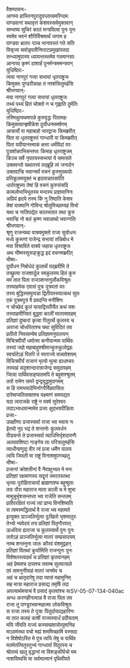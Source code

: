 वैशम्पायनः-  
आगम्य हास्तिनपुरादुपप्लाव्यमरिन्दमः  
पाण्डवानां यथावृत्तं केशवस्सर्वमुक्तवान्  
सम्भाष्य सुचिरं कालं मन्त्रयित्वा पुनः पुनः  
स्वमेव भवनं शौरिर्विश्रमार्थं जगाम ह  
पाण्डवा भ्रातरः पञ्च भानावस्तं गते सति  
विसृज्य सर्वान्नृपतीन्विराटप्रमुखांस्तदा  
सन्ध्यामुपास्य ध्यायन्तस्तमेव गतमानसाः  
आनाय्य कृष्णं दाशार्हं पुनर्मन्त्रममन्त्रयन्  
युधिष्ठिरः-  
त्वया नागपुरं गत्वा सभायां धृतराष्ट्रजः  
किमुक्तः पुण्डरीकाक्ष तं नश्शंसितुमर्हसि  
श्रीभगवान्-  
मया नागपुरं गत्वा सभायां धृतराष्ट्रजः  
तथ्यं पथ्यं हितं चोक्तो न च गृह्णाति दुर्मतिः  
युधिष्ठिरः-  
तस्मिन्नुत्पथमापन्ने कुरुवृद्धः पितामहः  
किमुक्तवान्हृषीकेश दुर्योधनममर्षणम्  
आचार्यो वा महाबाहो भारद्वाजः किमब्रवीत्  
पिता वा धृतराष्ट्रस्तं गान्धारी वा किमब्रवीत्  
पिता यवीयानस्माकं क्षत्ता धर्मविदां वरः  
पुत्रशोकाभिसन्तप्तः किमाह धृतराष्ट्रजम्  
किञ्च सर्वे नृपतयस्सभायां ये समासते  
उक्तवन्तो यथातत्त्वं तद्ब्रूहि त्वं जनार्दन  
उक्तवान्हि भवान्सर्वं वचनं कुरुमुख्ययोः  
प्रतिकूलमयुक्तं च हृदयान्नापसर्पति  
धार्तराष्ट्रस्य तेषां हि वचनं कुरुसंसदि  
कामलोभाभिभूतस्य मन्दस्य प्राज्ञमानिनः  
अप्रियं हृदये तस्य किं नु तिष्ठति केशव  
तेषां वाक्यानि गोविन्द श्रोतुमिच्छाम्यहं विभो  
यथा च नातिपद्येत कालस्तात तथा कुरु  
भवान्हि नो बलं कृष्ण भवान्नाथो भवान्गतिः  
श्रीभगवान्-  
श्रृणु राजन्यथा वाक्यमुक्तो राजा सुयोधनः  
मध्ये कुरूणां राजेन्द्र सभायां तन्निबोध मे  
मया विश्राविते वाक्ये जहास धृतराष्ट्रजः  
अथ भीष्मस्सुसङ्क्रुद्ध इदं वचनमब्रवीत्  
भीष्मः-  
दुर्योधन निबोधेदं कुलार्थे यद्ब्रवीमि ते  
तच्छ्रुत्वा राजशार्दूल स्वकुलस्य हितं कुरु  
मम तात पिता राजञ्शन्तनुर्लोकविश्रुतः  
तस्याहमेक एवासं पुत्रः पुत्रवतां वरः  
तस्य बुद्धिस्समुत्पन्ना द्वितीयस्स्यात्कथं सुतः  
एकं पुत्रमपुत्रं वै प्रवदन्ति मनीषिणः  
न चोच्छेदं कुलं यायाद्विस्तीर्येत कथं यशः  
तस्याहमीप्सितं बुद्ध्वा कालीं मातरमावहम्  
प्रतिज्ञां दुष्करां कृत्वा पितुरर्थे कुलस्य च  
अराजा चोर्ध्वरेताश्च यथा सुविदितं तव  
प्रतीतो निवसाम्येष प्रतिज्ञामनुपालयन्  
विचित्रवीर्यो धर्मात्मा कनीयान्मम पार्थिवः  
तस्यां जज्ञे महाबाहुश्श्रीमान्कुरुकुलोद्वहः  
स्वर्यातेऽहं पितरि तं स्वराज्ये सन्न्यवेशयम्  
विचित्रवीर्यं राजानं भृत्यो भूत्वा ह्यधश्चरः  
तस्याहं सदृशान्दारान्राजेन्द्र समुदावहम्  
जित्वा पार्थिवसङ्घातमपि ते बहुशश्श्रुतम्  
ततो रामेण समरे द्वन्द्वयुद्धमुपागमम्  
स हि रामभयादेभिर्नागरैर्विप्रवासितः  
दारेष्वप्यतिसक्तश्च यक्ष्माणं समपद्यत  
यदा त्वराजके राष्ट्रे न ववर्ष सुरेश्वरः  
तदाऽभ्यधावन्मामेव प्रजाः क्षुद्भयपीडिताः  
प्रजाः-  
उपक्षीणाः प्रजास्सर्वा राजा भव भवाय नः  
ईतयो नुद भद्रं ते शन्तनोः कुलवर्धन  
पीड्यन्ते ते प्रजास्सर्वा व्याधिभिर्भृशदारुणैः  
अल्पावशिष्टा गाङ्गेय ताः परित्रातुमर्हसि  
व्याधीन्प्रणुद्य वीर त्वं प्रजा धर्मेण पालय  
त्वयि जिवती मा राष्ट्रं विनाशमुपगच्छतु  
भीष्मः-  
प्रजानां क्रोशतीनां वै नैवाक्षुभ्यत मे मनः  
प्रतिज्ञां रक्षमाणस्य सद्वृत्तं स्मरतस्तथा  
भृत्याः पुरोहिताचार्या ब्राह्मणाश्च बहुश्रुताः  
ततः पौरा महाराज माता काली च मे शुभा  
मामूचुर्भृशसन्तप्ता भव राजेति सन्ततम्  
प्रतीपरक्षितं राज्यं त्वां प्राप्य विनशिष्यति  
स त्वमस्मद्धितार्थं वै राजा भव महामते  
इत्युक्तः प्राञ्जलिर्भूत्वा दुःखितो भृशमातुरः  
तेभ्यो न्यवेदयं तत्र प्रतिज्ञां पितृगौरवात्  
ऊर्ध्वरेता ह्यराजा च कुलस्यार्थे पुनः पुनः  
ततोऽहं प्राञ्जलिर्भूत्वा मातरं सम्प्रसादयम्  
नाम्ब शन्तनुना जातः कौरवं वंशमुद्वहन्  
प्रतिज्ञां वितथां कुर्यामिति राजन्पुनः पुनः  
विशेषतस्त्वदर्थं च प्रतिज्ञां कृतवानहम्  
अहं प्रेष्यश्च दासश्च तवाम्ब सुतवत्सले  
एवं तामनुनीयाहं मातरं जनमेव च  
अहं च भ्रातृदारेषु तदा व्यासं महामुनिम्  
सह मात्रा महाराज प्रसाद्य तमृषिं तदा  
अपत्यार्थमयाचं वै प्रसादं कृतवांश्च सःSV-05-07-134-040ac  
अन्धः करणहीनत्वान्न वै राजा पिता तव  
राजा तु पाण्डुरभवन्महात्मा लोकविश्रुतः  
स राजा तस्य ते पुत्राः पितुर्दायाद्यहारिणः  
मा तात कलहं कार्षी राज्यस्यार्धं प्रदीयताम्  
मयि जीवति राज्यं कस्सम्प्रशासेत्पुमानिह  
माऽवमंस्था वचो मह्यं शममिच्छामि वस्सदा  
न विशेषोऽस्ति मे पुत्र त्वयि तेषु च पार्थिव  
मतमेतत्पितुस्तुभ्यं गान्धार्या विदुरस्य च  
श्रोतव्यं खलु वृद्धानां मा विशङ्कीर्वचो मम  
नाशयिष्यसि मा सर्वमात्मानं पृथिवीपते  
